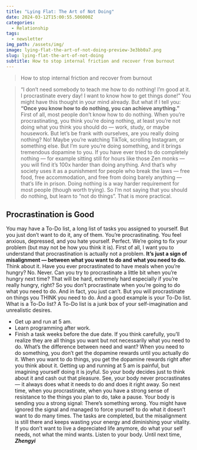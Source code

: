 ```yaml
---
title: "Lying Flat: The Art of Not Doing"
date: 2024-03-12T15:00:55.506000Z
categories:
  - Relationship
tags:
  - newsletter
img_path: /assets/img/
image: lying-flat-the-art-of-not-doing-preview-3e3bb0a7.png
slug: lying-flat-the-art-of-not-doing
subtitle: How to stop internal friction and recover from burnout
---
```


> How to stop internal friction and recover from burnout

> “I don’t need somebody to teach me how to do nothing! I’m good at it. I procrastinate every day! I want to know how to get things done!”
> You might have this thought in your mind already. But what if I tell you:
> **“Once you know how to do nothing, you can achieve anything.”**
> First of all, most people don’t know how to do nothing.
> When you’re procrastinating, you think you’re doing nothing, at least you’re not doing what you think you should do — work, study, or maybe housework. But let’s be frank with ourselves, are you really doing nothing? No! Maybe you’re watching TikTok, scrolling Instagram, or something else. But I’m sure you’re doing something, and it brings tremendous dopamine to you.
> If you have ever tried to do completely nothing — for example sitting still for hours like those Zen monks — you will find it’s 100x harder than doing anything. And that’s why society uses it as a punishment for people who break the laws — free food, free accommodation, and free from doing barely anything — that’s life in prison.
> Doing nothing is a way harder requirement for most people (though worth trying). So I’m not saying that you should do nothing, but learn to “not do things”. That is more practical.

## **Procrastination is Good**

You may have a To-Do list, a long list of tasks you assigned to yourself.
But you just don’t want to do it, any of them.
You’re procrastinating.
You feel anxious, depressed, and you hate yourself.
Perfect. We’re going to fix your problem (but may not be how you think it is).
First of all, I want you to understand that procrastination is actually not a problem. **It’s just a sign of misalignment — between what you want to do and what you need to do.**
Think about it. Have you ever procrastinated to have meals when you’re hungry? No. Never. Can you try to procrastinate a little bit when you’re hungry next time? That will be hard, extremely hard especially if you’re really hungry, right?
So you don’t procrastinate when you’re going to do what you need to do. And in fact, you just can’t.
But you will procrastinate on things you THINK you need to do. And a good example is your To-Do list.
What is a To-Do list? A To-Do list is a junk box of your self-imagination and unrealistic desires.

- Get up and run at 5 am.
- Learn programming after work.
- Finish a task weeks before the due date.
  If you think carefully, you’ll realize they are all things you want but not necessarily what you need to do.
  What’s the difference between need and want?
  When you need to do something, you don’t get the dopamine rewards until you actually do it. When you want to do things, you get the dopamine rewards right after you think about it.
  Getting up and running at 5 am is painful, but imagining yourself doing it is joyful. So your body decides just to think about it and cash out that pleasure.
  See, your body never procrastinates — it always does what it needs to do and does it right away.
  So next time, when you procrastinate, when you have a strong sense of resistance to the things you plan to do, take a pause.
  Your body is sending you a strong signal: There’s something wrong.
  You might have ignored the signal and managed to force yourself to do what it doesn’t want to do many times. The tasks are completed, but the misalignment is still there and keeps wasting your energy and diminishing your vitality.
  If you don’t want to live a depreciated life anymore, do what your self needs, not what the mind wants. Listen to your body.
  Until next time,
  _**Zhengyi**_
